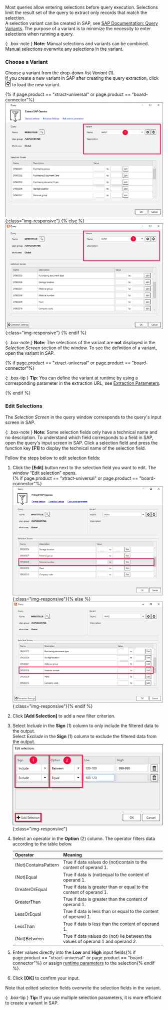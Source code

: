 
Most queries allow entering selections before query execution.
Selections limit the result set of the query to extract only records that match the selection.<br>
A selection variant can be created in SAP, see [SAP Documentation: Query Variants](https://help.sap.com/docs/SAP_NETWEAVER_750/40d2cb3a4f9249d58e9bbc95f4dbaff8/4e535406a32c4f49e10000000a42189e.html?locale=en-US). 
The purpose of a variant is to minimize the necessity to enter selections when running a query.

{: .box-note }
**Note:** Manual selections and variants can be combined. Manual selections overwrite any selections in the variant.

### Choose a Variant
Choose a variant from the drop-down-list *Variant* (1). <br>
If you create a new variant in SAP after creating the query extraction, click ![refresh](/img/content/icons/refresh.png) to load the new variant.

{% if page.product == "xtract-universal" or page.product == "board-connector"%}
![Variants-Section](/img/content/query/query-variant1.png){:class="img-responsive"}
{% else %}
![Variants-Section](/img/content/xfa/query-variant1.png){:class="img-responsive"}
{% endif %}


{: .box-note }
**Note:** The selections of the variant are **not** displayed in the *Selection Screen* section of the window. 
To see the definition of a variant, open the variant in SAP.

{% if page.product == "xtract-universal" or page.product == "board-connector"%}

{: .box-tip }
**Tip**: You can define the variant at runtime by using a corresponding parameter in the extraction URL, see [Extraction Parameters](../execute-and-automate-extractions/extraction-parameters).

{% endif %}

### Edit Selections

The *Selection Screen* in the query window corresponds to the query's input screen in SAP.

{: .box-note }
**Note:** Some selection fields only have a technical name and no description. 
To understand which field corresponds to a field in SAP, open the query's input screen in SAP. 
Click a selection field and press the function key **[F1]** to display the technical name of the selection field. 

Follow the steps below to edit selection fields:
1. Click the **[Edit]** button next to the selection field you want to edit. The window “Edit selection” opens.<br>
{% if page.product == "xtract-universal" or page.product == "board-connector"%}![Variants-Section](/img/content/query/query-variant2.png){:class="img-responsive"}{% else %} ![Selections-Section](/img/content/xfa/query-variant2.png){:class="img-responsive"}{% endif %}
2. Click **[Add Selection]** to add a new filter criterion.
3. Select *Include* in the **Sign** (1) column to only include the filtered data to the output. <br>
Select *Exclude* in the **Sign** (1) column to exclude the filtered data from the output.<br>
![ODP Fields](/img/content/query/query-plant-selection.png){:class="img-responsive"}
4. Select an operator in the **Option** (2) column. The operator filters data according to the table below.

   | Operator   |      Meaning      |  
   |:---------|:------------- |
   |(Not)ContainsPattern |  True if data values do (not)contain to the content of operand 1.|
   |(Not)Equal |  True if data is (not)equal to the content of operand 1.|
   |GreaterOrEqual |  True if data is greater than or equal to the content of operand 1.|
   |GreaterThan |  True if data is greater than the content of operand 1.|
   |LessOrEqual | True if data is less than or equal to the content of operand 1.|
   |LessThan | True if data is less than the content of operand 1.|
   |(Not)Between | True if data values do (not) lie between the values of operand 1 and operand 2. |
5. Enter values directly into the **Low** and **High** input fields{% if page.product == "xtract-universal" or page.product == "board-connector"%} or assign [runtime parameters](./edit-runtime-parameters) to the selection{% endif %}. 
6. Click **[OK]** to confirm your input.

Note that edited selection fields overwrite the selection fields in the variant. 

{: .box-tip }
**Tip:** If you use multiple selection parameters, it is more efficient to create a variant in SAP.
